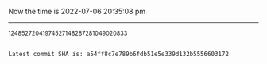 Now the time is 2022-07-06 20:35:08 pm

---

<small>12485272041974527148287281049020833</small>

```txt

Latest commit SHA is: a54ff8c7e789b6fdb51e5e339d132b5556603172
```
